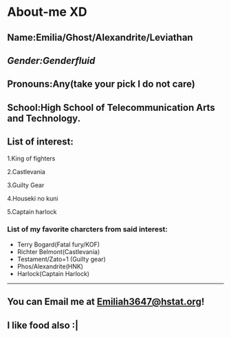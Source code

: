 # About-me XD

**Name:Emilia/Ghost/Alexandrite/Leviathan**
----
_Gender:Genderfluid_
---
Pronouns:Any(take your pick I do not care)
------
School:High School of Telecommunication Arts and Technology.
----

## List of interest:
1.King of fighters

2.Castlevania

3.Guilty Gear

4.Houseki no kuni

5.Captain harlock

### List of my favorite charcters from said interest:
* Terry Bogard(Fatal fury/KOF)
* Richter Belmont(Castlevania)
* Testament/Zato=1 (Guilty gear)
* Phos/Alexandrite(HNK)
* Harlock(Captain Harlock)
----
You can Email me at Emiliah3647@hstat.org!
---
I like food also :|  
--
